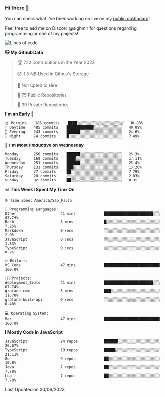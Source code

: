 ### Hi there 👋

<!--
**guicaulada/guicaulada** is a ✨ _special_ ✨ repository because its `README.md` (this file) appears on your GitHub profile.

Here are some ideas to get you started:

- 🔭 I’m currently working on ...
- 🌱 I’m currently learning ...
- 👯 I’m looking to collaborate on ...
- 🤔 I’m looking for help with ...
- 💬 Ask me about ...
- 📫 How to reach me: ...
- 😄 Pronouns: ...
- ⚡ Fun fact: ...
-->

You can check what I've been working on live on my [public dashboard](https://guicaulada.grafana.net/public-dashboards/7b7f644500ec4e6cb5d7a4e7b5ed0dab)!

Feel free to add me on Discord @sighmir for questions regarding programming or one of my projects!

<!--START_SECTION:waka-->
![Lines of code](https://img.shields.io/badge/From%20Hello%20World%20I%27ve%20Written-11.0%20million%20lines%20of%20code-blue)

**🐱 My Github Data** 

> 🏆 722 Contributions in the Year 2023
 > 
> 📦 1.5 MB Used in Github's Storage 
 > 
> 🚫 Not Opted to Hire
 > 
> 📜 75 Public Repositories 
 > 
> 🔑 39 Private Repositories  
 > 
**I'm an Early 🐤** 

```text
🌞 Morning    186 commits    ████░░░░░░░░░░░░░░░░░░░░░   18.83% 
🌆 Daytime    485 commits    ████████████░░░░░░░░░░░░░   49.09% 
🌃 Evening    243 commits    ██████░░░░░░░░░░░░░░░░░░░   24.6% 
🌙 Night      74 commits     █░░░░░░░░░░░░░░░░░░░░░░░░   7.49%

```
📅 **I'm Most Productive on Wednesday** 

```text
Monday       250 commits    ██████░░░░░░░░░░░░░░░░░░░   25.3% 
Tuesday      169 commits    ████░░░░░░░░░░░░░░░░░░░░░   17.11% 
Wednesday    251 commits    ██████░░░░░░░░░░░░░░░░░░░   25.4% 
Thursday     131 commits    ███░░░░░░░░░░░░░░░░░░░░░░   13.26% 
Friday       77 commits     ██░░░░░░░░░░░░░░░░░░░░░░░   7.79% 
Saturday     28 commits     ░░░░░░░░░░░░░░░░░░░░░░░░░   2.83% 
Sunday       82 commits     ██░░░░░░░░░░░░░░░░░░░░░░░   8.3%

```


📊 **This Week I Spent My Time On** 

```text
⌚︎ Time Zone: America/Sao_Paulo

💬 Programming Languages: 
Other                    41 mins             ██████████████████████░░░   87.74% 
Bash                     3 mins              █░░░░░░░░░░░░░░░░░░░░░░░░   7.25% 
Markdown                 0 secs              ░░░░░░░░░░░░░░░░░░░░░░░░░   2.0% 
JavaScript               0 secs              ░░░░░░░░░░░░░░░░░░░░░░░░░   1.83% 
TypeScript               0 secs              ░░░░░░░░░░░░░░░░░░░░░░░░░   0.7%

🔥 Editors: 
VS Code                  47 mins             █████████████████████████   100.0%

🐱‍💻 Projects: 
deployment_tools         41 mins             ██████████████████████░░░   87.74% 
grafana-com              5 mins              ███░░░░░░░░░░░░░░░░░░░░░░   11.78% 
grafana-build-api        0 secs              ░░░░░░░░░░░░░░░░░░░░░░░░░   0.48%

💻 Operating System: 
Mac                      47 mins             █████████████████████████   100.0%

```

**I Mostly Code in JavaScript** 

```text
JavaScript               24 repos            ██████░░░░░░░░░░░░░░░░░░░   26.67% 
TypeScript               19 repos            █████░░░░░░░░░░░░░░░░░░░░   21.11% 
Go                       9 repos             ██░░░░░░░░░░░░░░░░░░░░░░░   10.0% 
Java                     7 repos             ██░░░░░░░░░░░░░░░░░░░░░░░   7.78% 
Lua                      7 repos             ██░░░░░░░░░░░░░░░░░░░░░░░   7.78%

```



 Last Updated on 20/06/2023
<!--END_SECTION:waka-->
